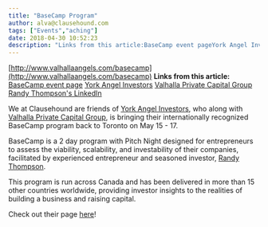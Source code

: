 ```yaml
---
title: "BaseCamp Program"
author: alva@clausehound.com
tags: ["Events","aching"]
date: 2018-04-30 10:52:23
description: "Links from this article:BaseCamp event pageYork Angel InvestorsValhalla Private Capital GroupRandy Thompson's LinkedInWe at Clausehound are friends of Yo..."
---
```


[http://www.valhallaangels.com/basecamp](http://www.valhallaangels.com/basecamp)
**Links from this article:**
[BaseCamp event page](http://www.valhallaangels.com/basecamp)
[York Angel Investors](http://www.yorkangels.com/)
[Valhalla Private Capital Group](http://www.valhallaprivatecap.com/)
[Randy Thompson's LinkedIn](https://www.linkedin.com/in/rstewartthompson/)

We at Clausehound are friends of [York Angel Investors](http://www.yorkangels.com/), who along with [Valhalla Private Capital Group](http://www.valhallaprivatecap.com/), is bringing their internationally recognized BaseCamp program back to Toronto on May 15 - 17.

BaseCamp is a 2 day program with Pitch Night designed for entrepreneurs to assess the viability, scalability, and investability of their companies, facilitated by experienced entrepreneur and seasoned investor, [Randy Thompson](https://www.linkedin.com/in/rstewartthompson/).

This program is run across Canada and has been delivered in more than 15 other countries worldwide, providing investor insights to the realities of building a business and raising capital.

Check out their page [here](https://valhallaangels.com/basecamp/)!